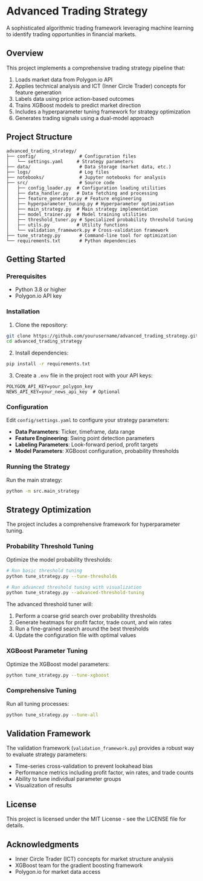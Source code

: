 # Advanced Trading Strategy

A sophisticated algorithmic trading framework leveraging machine learning to identify trading opportunities in financial markets.

## Overview

This project implements a comprehensive trading strategy pipeline that:

1. Loads market data from Polygon.io API
2. Applies technical analysis and ICT (Inner Circle Trader) concepts for feature generation
3. Labels data using price action-based outcomes
4. Trains XGBoost models to predict market direction
5. Includes a hyperparameter tuning framework for strategy optimization
6. Generates trading signals using a dual-model approach

## Project Structure

```
advanced_trading_strategy/
├── config/                # Configuration files
│   └── settings.yaml     # Strategy parameters
├── data/                  # Data storage (market data, etc.)
├── logs/                  # Log files
├── notebooks/             # Jupyter notebooks for analysis
├── src/                   # Source code
│   ├── config_loader.py  # Configuration loading utilities
│   ├── data_handler.py   # Data fetching and processing
│   ├── feature_generator.py # Feature engineering
│   ├── hyperparameter_tuning.py # Hyperparameter optimization
│   ├── main_strategy.py  # Main strategy implementation
│   ├── model_trainer.py  # Model training utilities
│   ├── threshold_tuner.py # Specialized probability threshold tuning
│   ├── utils.py          # Utility functions
│   └── validation_framework.py # Cross-validation framework
├── tune_strategy.py       # Command-line tool for optimization
└── requirements.txt       # Python dependencies
```

## Getting Started

### Prerequisites

- Python 3.8 or higher
- Polygon.io API key

### Installation

1. Clone the repository:
```bash
git clone https://github.com/yourusername/advanced_trading_strategy.git
cd advanced_trading_strategy
```

2. Install dependencies:
```bash
pip install -r requirements.txt
```

3. Create a `.env` file in the project root with your API keys:
```
POLYGON_API_KEY=your_polygon_key
NEWS_API_KEY=your_news_api_key  # Optional
```

### Configuration

Edit `config/settings.yaml` to configure your strategy parameters:

- **Data Parameters**: Ticker, timeframe, data range
- **Feature Engineering**: Swing point detection parameters
- **Labeling Parameters**: Look-forward period, profit targets
- **Model Parameters**: XGBoost configuration, probability thresholds

### Running the Strategy

Run the main strategy:
```bash
python -m src.main_strategy
```

## Strategy Optimization

The project includes a comprehensive framework for hyperparameter tuning.

### Probability Threshold Tuning

Optimize the model probability thresholds:

```bash
# Run basic threshold tuning
python tune_strategy.py --tune-thresholds

# Run advanced threshold tuning with visualization
python tune_strategy.py --advanced-threshold-tuning
```

The advanced threshold tuner will:
1. Perform a coarse grid search over probability thresholds
2. Generate heatmaps for profit factor, trade count, and win rates
3. Run a fine-grained search around the best thresholds
4. Update the configuration file with optimal values

### XGBoost Parameter Tuning

Optimize the XGBoost model parameters:

```bash
python tune_strategy.py --tune-xgboost
```

### Comprehensive Tuning

Run all tuning processes:

```bash
python tune_strategy.py --tune-all
```

## Validation Framework

The validation framework (`validation_framework.py`) provides a robust way to evaluate strategy parameters:

- Time-series cross-validation to prevent lookahead bias
- Performance metrics including profit factor, win rates, and trade counts
- Ability to tune individual parameter groups
- Visualization of results

## License

This project is licensed under the MIT License - see the LICENSE file for details.

## Acknowledgments

- Inner Circle Trader (ICT) concepts for market structure analysis
- XGBoost team for the gradient boosting framework
- Polygon.io for market data access